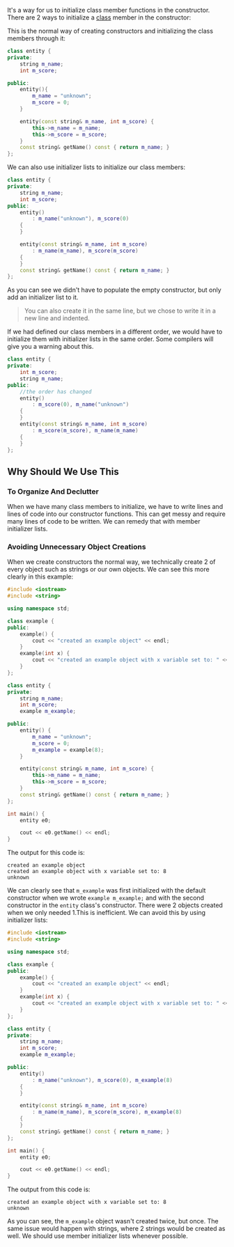It's a way for us to initialize class member functions in the constructor. There are 2 ways to initialize a [class](Classes.md) member in the constructor:

This is the normal way of creating constructors and initializing the class members through it:

```cpp
class entity {
private:
	string m_name;
	int m_score;

public:
	entity(){
		m_name = "unknown";
		m_score = 0;
	}

	entity(const string& m_name, int m_score) {
		this->m_name = m_name;
		this->m_score = m_score;
	}
	const string& getName() const { return m_name; }
};
```

We can also use initializer lists to initialize our class members:

```cpp
class entity {
private:
	string m_name;
	int m_score;
public:
	entity()
		: m_name("unknown"), m_score(0)
	{
	}

	entity(const string& m_name, int m_score) 
		: m_name(m_name), m_score(m_score)
	{
	}
	const string& getName() const { return m_name; }
};
```
As you can see we didn't have to populate the empty constructor, but only add an initializer list to it. 

>You can also create it in the same line, but we chose to write it in a new line and indented.

If we had defined our class members in a different order, we would have to initialize them with initializer lists in the same order. Some compilers will give you a warning about this.

```cpp
class entity {
private:
	int m_score;
	string m_name;
public:
	//the order has changed
	entity()
		: m_score(0), m_name("unknown")
	{
	}
	entity(const string& m_name, int m_score) 
		: m_score(m_score), m_name(m_name)
	{
	}
};
```

## Why Should We Use This

### To Organize And Declutter 
When we have many class members to initialize, we have to write lines and lines of code into our constructor functions. This can get messy and require many lines of code to be written. We can remedy that with member initializer lists.

### Avoiding Unnecessary Object Creations
When we create constructors the normal way, we technically create 2 of every object such as strings or our own objects. We can see this more clearly in this example:

```cpp
#include <iostream>
#include <string>

using namespace std;

class example {
public:
	example() {
		cout << "created an example object" << endl;
	}
	example(int x) {
		cout << "created an example object with x variable set to: " << x << endl;
	}
};

class entity {
private:
	string m_name;
	int m_score;
	example m_example;

public:
	entity() {
		m_name = "unknown";
		m_score = 0;
		m_example = example(8);
	}

	entity(const string& m_name, int m_score) {
		this->m_name = m_name;
		this->m_score = m_score;
	}
	const string& getName() const { return m_name; }
};

int main() {
	entity e0;

	cout << e0.getName() << endl;
}
```

The output for this code is:

```
created an example object
created an example object with x variable set to: 8
unknown
```

We can clearly see that `m_example` was first initialized with the default constructor when we wrote `example m_example;` and with the second constructor in the `entity` class's constructor. There were 2 objects created when we only needed 1.This is inefficient. We can avoid this by using initializer lists:

```cpp
#include <iostream>
#include <string>

using namespace std;

class example {
public:
	example() {
		cout << "created an example object" << endl;
	}
	example(int x) {
		cout << "created an example object with x variable set to: " << x << endl;
	}
};

class entity {
private:
	string m_name;
	int m_score;
	example m_example;

public:
	entity() 
		: m_name("unknown"), m_score(0), m_example(8)
	{
	}

	entity(const string& m_name, int m_score)
		: m_name(m_name), m_score(m_score), m_example(8)
	{
	}
	const string& getName() const { return m_name; }
};

int main() {
	entity e0;

	cout << e0.getName() << endl;
}
```

The output from this code is:

```
created an example object with x variable set to: 8
unknown
```

As you can see, the `m_example` object wasn't created twice, but once. 
The same issue would happen with strings, where 2 strings would be created as well. We should use member initializer lists whenever possible.